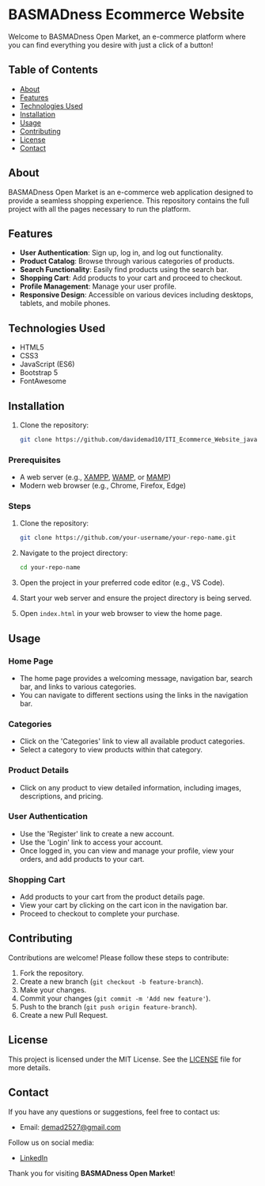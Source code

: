 # BASMADness Ecommerce Website

Welcome to BASMADness Open Market, an e-commerce platform where you can find everything you desire with just a click of a button!

## Table of Contents

- [About](#about)
- [Features](#features)
- [Technologies Used](#technologies-used)
- [Installation](#installation)
- [Usage](#usage)
- [Contributing](#contributing)
- [License](#license)
- [Contact](#contact)

## About

BASMADness Open Market is an e-commerce web application designed to provide a seamless shopping experience. This repository contains the full project with all the pages necessary to run the platform.

## Features

- **User Authentication**: Sign up, log in, and log out functionality.
- **Product Catalog**: Browse through various categories of products.
- **Search Functionality**: Easily find products using the search bar.
- **Shopping Cart**: Add products to your cart and proceed to checkout.
- **Profile Management**: Manage your user profile.
- **Responsive Design**: Accessible on various devices including desktops, tablets, and mobile phones.

## Technologies Used

- HTML5
- CSS3
- JavaScript (ES6)
- Bootstrap 5
- FontAwesome


## Installation

1. Clone the repository:
   ```bash
   git clone https://github.com/davidemad10/ITI_Ecommerce_Website_javaScript.git

### Prerequisites
- A web server (e.g., [XAMPP](https://www.apachefriends.org/index.html), [WAMP](http://www.wampserver.com/), or [MAMP](https://www.mamp.info/en/))
- Modern web browser (e.g., Chrome, Firefox, Edge)

### Steps
1. Clone the repository:
    ```sh
    git clone https://github.com/your-username/your-repo-name.git
    ```
2. Navigate to the project directory:
    ```sh
    cd your-repo-name
    ```
3. Open the project in your preferred code editor (e.g., VS Code).

4. Start your web server and ensure the project directory is being served.

5. Open `index.html` in your web browser to view the home page.

## Usage

### Home Page
- The home page provides a welcoming message, navigation bar, search bar, and links to various categories.
- You can navigate to different sections using the links in the navigation bar.

### Categories
- Click on the 'Categories' link to view all available product categories.
- Select a category to view products within that category.

### Product Details
- Click on any product to view detailed information, including images, descriptions, and pricing.

### User Authentication
- Use the 'Register' link to create a new account.
- Use the 'Login' link to access your account.
- Once logged in, you can view and manage your profile, view your orders, and add products to your cart.

### Shopping Cart
- Add products to your cart from the product details page.
- View your cart by clicking on the cart icon in the navigation bar.
- Proceed to checkout to complete your purchase.


## Contributing
Contributions are welcome! Please follow these steps to contribute:
1. Fork the repository.
2. Create a new branch (`git checkout -b feature-branch`).
3. Make your changes.
4. Commit your changes (`git commit -m 'Add new feature'`).
5. Push to the branch (`git push origin feature-branch`).
6. Create a new Pull Request.

## License
This project is licensed under the MIT License. See the [LICENSE](LICENSE) file for more details.

## Contact
If you have any questions or suggestions, feel free to contact us:
- Email: [demad2527@gmail.com](mailto:Basmadness@iti.gov.eg)
  

Follow us on social media:
- [LinkedIn](https://www.linkedin.com/in/david-emad-494a43215/)


Thank you for visiting **BASMADness Open Market**!
